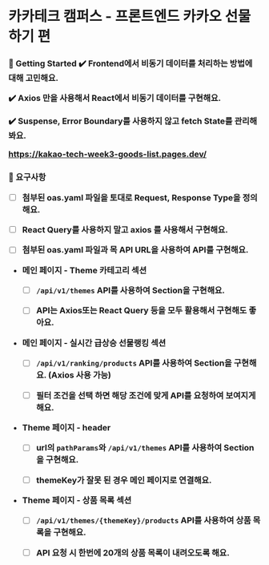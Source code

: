 <h1> 카카테크 캠퍼스 - 프론트엔드 카카오 선물하기 편</h1>

<h3> 🚀 Getting Started
✔️ Frontend에서 비동기 데이터를 처리하는 방법에 대해 고민해요.

✔️ Axios 만을 사용해서 React에서 비동기 데이터를 구현해요.

✔️ Suspense, Error Boundary를 사용하지 않고 fetch State를 관리해봐요.

https://kakao-tech-week3-goods-list.pages.dev/

<h3>📝 요구사항

- [ ] 첨부된 oas.yaml 파일을 토대로 Request, Response Type을 정의해요.

- [ ] React Query를 사용하지 말고 axios 를 사용해서 구현해요.

- [ ] 첨부된 oas.yaml 파일과 목 API URL을 사용하여 API를 구현해요.

- 메인 페이지 - Theme 카테고리 섹션

  - [ ] `/api/v1/themes` API를 사용하여 Section을 구현해요.

  - [ ] API는 Axios또는 React Query 등을 모두 활용해서 구현해도 좋아요.

- 메인 페이지 - 실시간 급상승 선물랭킹 섹션

  - [ ] `/api/v1/ranking/products` API를 사용하여 Section을 구현해요. (Axios 사용 가능)

  - [ ] 필터 조건을 선택 하면 해당 조건에 맞게 API를 요청하여 보여지게 해요.

- Theme 페이지 - header

  - [ ] url의 `pathParams`와 `/api/v1/themes` API를 사용하여 Section을 구현해요.

  - [ ] themeKey가 잘못 된 경우 메인 페이지로 연결해요.

- Theme 페이지 - 상품 목록 섹션

  - [ ] `/api/v1/themes/{themeKey}/products` API를 사용하여 상품 목록을 구현해요.

  - [ ] API 요청 시 한번에 20개의 상품 목록이 내려오도록 해요.
